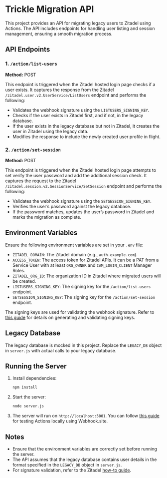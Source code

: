 # Trickle Migration API

This project provides an API for migrating legacy users to Zitadel using Actions. The API includes endpoints for handling user listing and session management, ensuring a smooth migration process.

## API Endpoints

### 1. `/action/list-users`
**Method:** POST

This endpoint is triggered when the Zitadel hosted login page checks if a user exists. It captures the response from the Zitadel `/zitadel.user.v2.UserService/ListUsers` endpoint and performs the following:

- Validates the webhook signature using the `LISTUSERS_SIGNING_KEY`.
- Checks if the user exists in Zitadel first, and if not, in the legacy database.
- If the user exists in the legacy database but not in Zitadel, it creates the user in Zitadel using the legacy data.
- Modifies the response to include the newly created user profile in flight.

### 2. `/action/set-session`
**Method:** POST

This endpoint is triggered when the Zitadel hosted login page attempts to set verify the user password and add the additional session check. It captures the request to the Zitadel `/zitadel.session.v2.SessionService/SetSession` endpoint and performs the following:

- Validates the webhook signature using the `SETSESSION_SIGNING_KEY`.
- Verifies the user’s password against the legacy database.
- If the password matches, updates the user’s password in Zitadel and marks the migration as complete.

## Environment Variables

Ensure the following environment variables are set in your `.env` file:

- `ZITADEL_DOMAIN`: The Zitadel domain (e.g., `auth.example.com`).
- `ACCESS_TOKEN`: The access token for Zitadel APIs. It can be a PAT from a Service User with at least `ORG_OWNER` and `IAM_LOGIN_CLIENT` Manager Roles.
- `ZITADEL_ORG_ID`: The organization ID in Zitadel where migrated users will be created.
- `LISTUSERS_SIGNING_KEY`: The signing key for the `/action/list-users` endpoint.
- `SETSESSION_SIGNING_KEY`: The signing key for the `/action/set-session` endpoint.

The signing keys are used for validating the webhook signature. Refer to [this guide](https://help.zitadel.com/how-to-validate-zitadel-actions-v2-signature-with-node.js) for details on generating and validating signing keys.

## Legacy Database

The legacy database is mocked in this project. Replace the `LEGACY_DB` object in `server.js` with actual calls to your legacy database.

## Running the Server

1. Install dependencies:
   ```bash
   npm install
   ```

2. Start the server:
   ```bash
   node server.js
   ```

3. The server will run on `http://localhost:5001`. You can follow [this guide](https://zitadel.com/docs/guides/integrate/actions/webhook-site-setup) for testing Actions locally using Webhook.site.

## Notes

- Ensure that the environment variables are correctly set before running the server.
- The API assumes that the legacy database contains user details in the format specified in the `LEGACY_DB` object in `server.js`.
- For signature validation, refer to the Zitadel [how-to guide](https://help.zitadel.com/how-to-validate-zitadel-actions-v2-signature-with-node.js).